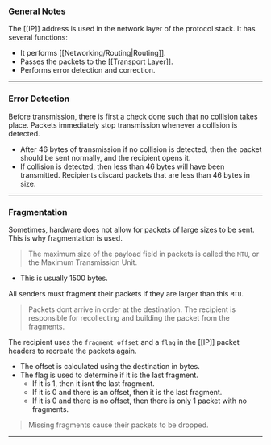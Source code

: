 ### General Notes

The [[IP]] address is used in the network layer of the protocol stack. It has several functions:
* It performs [[Networking/Routing|Routing]].
* Passes the packets to the [[Transport Layer]].
* Performs error detection and correction.

---
### Error Detection

Before transmission, there is first a check done such that no collision takes place. Packets immediately stop transmission whenever a collision is detected.
* After 46 bytes of transmission if no collision is detected, then the packet should be sent normally, and the recipient opens it.
* If collision is detected, then less than 46 bytes will have been transmitted. Recipients discard packets that are less than 46 bytes in size.

---
### Fragmentation

Sometimes, hardware does not allow for packets of large sizes to be sent. This is why fragmentation is used.

> The maximum size of the payload field in packets is called the `MTU`, or the Maximum Transmission Unit.
* This is usually 1500 bytes.

All senders must fragment their packets if they are larger than this `MTU`.

> Packets dont arrive in order at the destination. The recipient is responsible for recollecting and building the packet from the fragments.

The recipient uses the `fragment offset` and a `flag` in the [[IP]] packet headers to recreate the packets again.
* The offset is calculated using the destination in bytes.
* The flag is used to determine if it is the last fragment. 
	* If it is 1, then it isnt the last fragment. 
	* If it is 0 and there is an offset, then it is the last fragment. 
	* If it is 0 and there is no offset, then there is only 1 packet with no fragments.

> Missing fragments cause their packets to be dropped.

---
